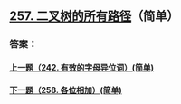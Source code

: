 ## [257. 二叉树的所有路径](https://leetcode-cn.com/problems/binary-tree-paths/)（简单）





### 答案：



#### [上一题（242. 有效的字母异位词）(简单)](https://github.com/sdwwld/leetCode/blob/master/src/main/java/com/wld/java/leetcode/leetCode0242.md)

#### [下一题（258. 各位相加）(简单)](https://github.com/sdwwld/leetCode/blob/master/src/main/java/com/wld/java/leetcode/leetCode0258.md)